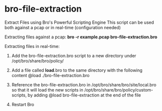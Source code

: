 # bro-file-extraction
Extract Files using Bro's Powerful Scripting Engine
This script can be used both against a pcap or in real-time (configuration needed)

Extracting files against a pcap:
__bro -r example.pcap bro-file-extraction.bro__

Extracting files in real-time:
1. Add the bro-file-extraction.bro script to a new directory under /opt/bro/share/bro/policy/
2. Add a file called __load__.bro to the same directory with the following content
@load ./bro-file-extraction.bro

3. Reference the bro-file-extraction.bro in /opt/bro/share/bro/site/local.bro so that it will load the new scripts in
/opt/bro/share/bro/policy/custom-scripts, by adding @load bro-file-extraction at the end of the file
4. Restart Bro

